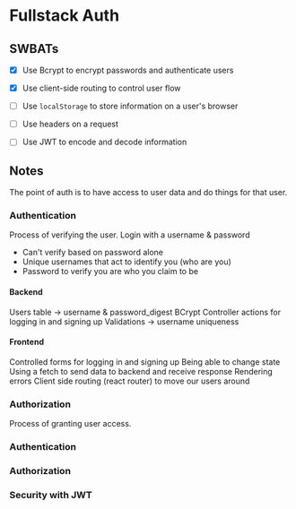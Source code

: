 # Fullstack Auth

## SWBATs
- [x] Use Bcrypt to encrypt passwords and authenticate users
- [x] Use client-side routing to control user flow
- [ ] Use `localStorage` to store information on a user's browser
- [ ] Use headers on a request
- [ ] Use JWT to encode and decode information


## Notes

The point of auth is to have access to user data and do things for that user.

### Authentication
Process of verifying the user.
Login with a username & password
  - Can't verify based on password alone
  - Unique usernames that act to identify you (who are you)
  - Password to verify you are who you claim to be

#### Backend
Users table -> username & password_digest
BCrypt
Controller actions for logging in and signing up
Validations -> username uniqueness

#### Frontend
Controlled forms for logging in and signing up
Being able to change state
Using a fetch to send data to backend and receive response
Rendering errors
Client side routing (react router) to move our users around


### Authorization
Process of granting user access.


### Authentication

### Authorization

### Security with JWT

